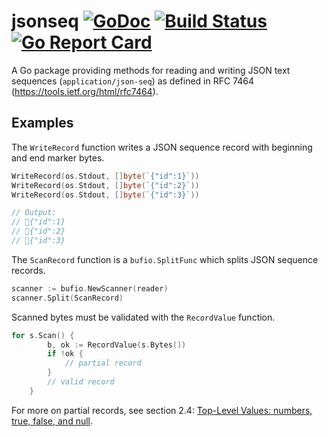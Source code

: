 # jsonseq [![GoDoc](https://godoc.org/github.com/jmank88/jsonseq?status.svg)](https://godoc.org/github.com/jmank88/jsonseq) [![Build Status](https://travis-ci.org/jmank88/jsonseq.svg)](https://travis-ci.org/jmank88/jsonseq) [![Go Report Card](https://goreportcard.com/badge/github.com/jmank88/jsonseq)](https://goreportcard.com/report/github.com/jmank88/jsonseq)

A Go package providing methods for reading and writing JSON text sequences
(`application/json-seq`) as defined in RFC 7464 (https://tools.ietf.org/html/rfc7464).

## Examples

The `WriteRecord` function writes a JSON sequence record with beginning and end marker bytes.

```go
WriteRecord(os.Stdout, []byte(`{"id":1}`))
WriteRecord(os.Stdout, []byte(`{"id":2}`))
WriteRecord(os.Stdout, []byte(`{"id":3}`))

// Output:
// {"id":1}
// {"id":2}
// {"id":3}
```

The `ScanRecord` function is a `bufio.SplitFunc` which splits JSON sequence records.

```go
scanner := bufio.NewScanner(reader)
scanner.Split(ScanRecord)
```

Scanned bytes must be validated with the `RecordValue` function.

```go
for s.Scan() {
		b, ok := RecordValue(s.Bytes())
		if !ok {
			// partial record
		}
		// valid record
	}
```

For more on partial records, see section 2.4: [Top-Level Values: numbers, true, false, and null](https://tools.ietf.org/html/rfc7464#section-2.4).
                                                                                             